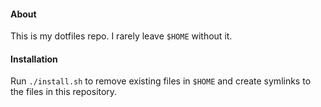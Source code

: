 #### About

This is my dotfiles repo. I rarely leave `$HOME` without it.

#### Installation

Run `./install.sh` to remove existing files in `$HOME` and create symlinks to
the files in this repository.
